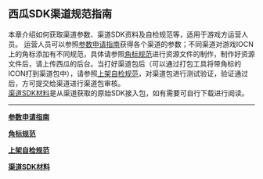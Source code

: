 西瓜SDK渠道规范指南
----

本章介绍如何获取渠道参数、渠道SDK资料及自检规范等，适用于游戏方运营人员。
运营人员可以参照<a href="./Parameters.md">参数申请指南</a>获得各个渠道的参数；不同渠道对游戏IOCN上的角标添加有不同规范，具体请参照<a href="./角标规范.md">角标规范</a>进行资源文件的制作，制作好资源文件后，请上传西瓜的后台。当打好渠道包后（可以通过打包工具将带角标的ICON打到渠道包中），请参照<a href="./anzhi.md">上架自检规范</a>，对渠道包进行测试验证，验证通过后，方可提交给渠道进行渠道包审核。</br>
<a href="./SDK渠道材料.md">渠道SDK材料</a>是从渠道获取的原始SDK接入包，如有需要可自行下载进行阅读。


---

**[参数申请指南](./Parameters.md)**


**[角标规范](./角标规范.md)**


**[上架自检规范](./anzhi.md)**


**[渠道SDK材料](./SDK渠道材料.md)**
